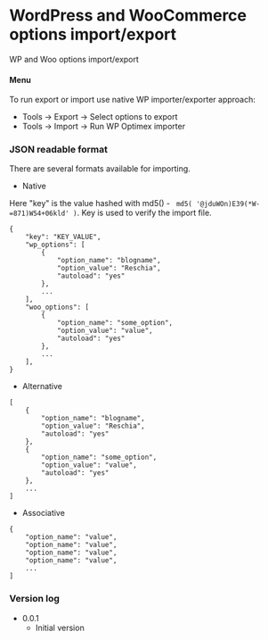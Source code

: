 # WordPress and WooCommerce options import/export
WP and Woo options import/export

#### Menu
To run export or import use native WP importer/exporter approach:

-   Tools -> Export -> Select options to export
-   Tools -> Import -> Run WP Optimex importer

### JSON readable format
There are several formats available for importing.

-   Native

Here "key" is the value hashed with md5() - ``` md5( '@jduWOn)E39(*W-=871)W54+06kld' )```.
Key is used to verify the import file.
```
{
    "key": "KEY_VALUE",
    "wp_options": [
        {
            "option_name": "blogname",
            "option_value": "Reschia",
            "autoload": "yes"
        },
        ...
    ],
    "woo_options": [
        {
            "option_name": "some_option",
            "option_value": "value",
            "autoload": "yes"
        },
        ...
    ],
}
```

- Alternative
```
[
    {
        "option_name": "blogname",
        "option_value": "Reschia",
        "autoload": "yes"
    },
    {
        "option_name": "some_option",
        "option_value": "value",
        "autoload": "yes"
    },
    ...
]
```

- Associative
```
{
    "option_name": "value",
    "option_name": "value",
    "option_name": "value",
    "option_name": "value",
    ...
]
```

### Version log
- 0.0.1
    - Initial version
